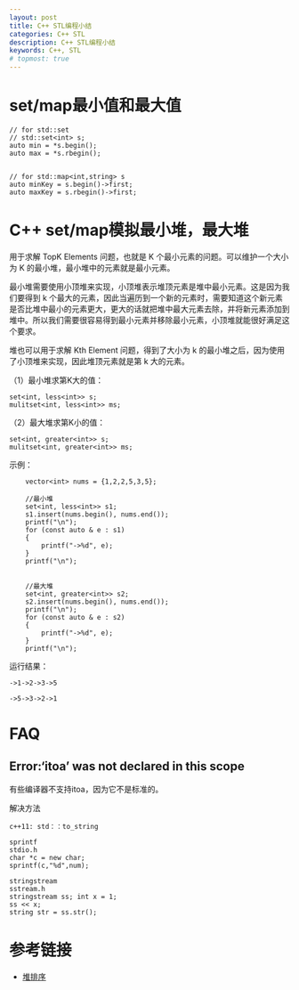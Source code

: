 ```yaml
---
layout: post
title: C++ STL编程小结
categories: C++ STL
description: C++ STL编程小结
keywords: C++, STL
# topmost: true
---
```


# set/map最小值和最大值

```
// for std::set
// std::set<int> s;
auto min = *s.begin();
auto max = *s.rbegin();


// for std::map<int,string> s
auto minKey = s.begin()->first;
auto maxKey = s.rbegin()->first;
```

# C++ set/map模拟最小堆，最大堆


用于求解 TopK Elements 问题，也就是 K 个最小元素的问题。可以维护一个大小为 K 的最小堆，最小堆中的元素就是最小元素。

最小堆需要使用小顶堆来实现，小顶堆表示堆顶元素是堆中最小元素。这是因为我们要得到 k 个最大的元素，因此当遍历到一个新的元素时，需要知道这个新元素是否比堆中最小的元素更大，更大的话就把堆中最大元素去除，并将新元素添加到堆中。所以我们需要很容易得到最小元素并移除最小元素，小顶堆就能很好满足这个要求。

堆也可以用于求解 Kth Element 问题，得到了大小为 k 的最小堆之后，因为使用了小顶堆来实现，因此堆顶元素就是第 k 大的元素。

（1）最小堆求第K大的值：
```
set<int, less<int>> s;
mulitset<int, less<int>> ms;
```

（2）最大堆求第K小的值：
```
set<int, greater<int>> s;
mulitset<int, greater<int>> ms;
```

示例：
```
    vector<int> nums = {1,2,2,5,3,5};

    //最小堆
    set<int, less<int>> s1;
    s1.insert(nums.begin(), nums.end());
    printf("\n");
    for (const auto & e : s1)
    {
        printf("->%d", e);
    }
    printf("\n");


    //最大堆
    set<int, greater<int>> s2;
    s2.insert(nums.begin(), nums.end());
    printf("\n");
    for (const auto & e : s2)
    {
        printf("->%d", e);
    }
    printf("\n");
```

运行结果：
```
->1->2->3->5

->5->3->2->1
```

# FAQ

## Error:‘itoa’ was not declared in this scope

有些编译器不支持itoa，因为它不是标准的。

解决方法

```
c++11: std：：to_string

sprintf
stdio.h
char *c = new char;
sprintf(c,"%d",num);

stringstream
sstream.h
stringstream ss; int x = 1;
ss << x;
string str = ss.str();
```

# 参考链接

- [堆排序](https://www.cnblogs.com/lanhaicode/p/10546257.html)
